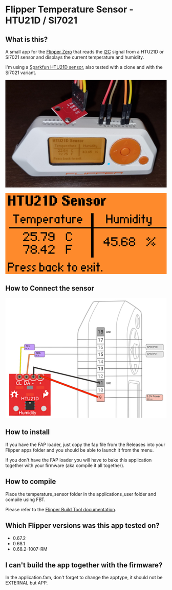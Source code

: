 # Flipper Temperature Sensor - HTU21D / SI7021

## What is this?

A small app for the [Flipper Zero](https://flipperzero.one) that reads the [I2C](https://en.wikipedia.org/wiki/I%C2%B2C) signal from a HTU21D or Si7021 sensor and displays the current temperature and humidity.

I'm using a [Sparkfun HTU21D sensor](https://learn.sparkfun.com/tutorials/htu21d-humidity-sensor-hookup-guide), also tested with a clone and with the Si7021 variant.

![Flipper Temperature Sensor](images/Flipper.png)

![App](images/App.png)

## How to Connect the sensor
![Connection](images/Connection.png)


## How to install

If you have the FAP loader, just copy the fap file from the Releases into your Flipper apps folder and you should be able to launch it from the menu.

If you don't have the FAP loader you will have to bake this application together with your firmware (aka compile it all together).

## How to compile

Place the temperature_sensor folder in the applications_user folder and compile using FBT.

Please refer to the [Flipper Build Tool documentation](https://github.com/flipperdevices/flipperzero-firmware/blob/dev/documentation/fbt.md).

## Which Flipper versions was this app tested on?

- 0.67.2
- 0.68.1
- 0.68.2-1007-RM

## I can't build the app together with the firmware?

In the application.fam, don't forget to change the apptype, it should not be EXTERNAL but APP.